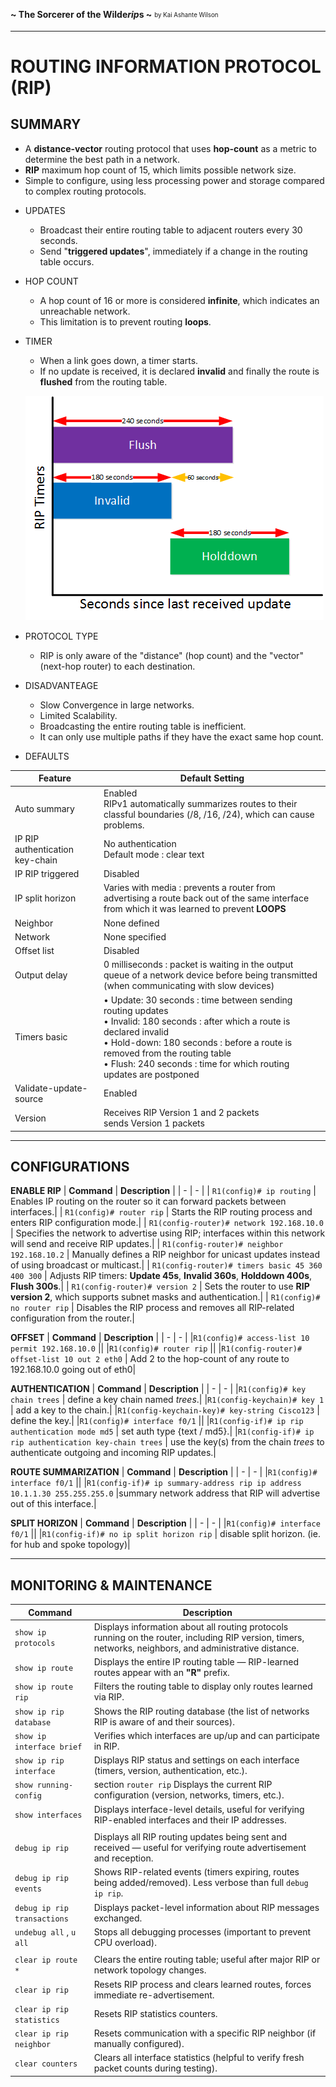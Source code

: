 **~ The Sorcerer of the Wilde*rip*s ~** <sub><sup>by Kai Ashante Wilson</sup></sub>

---
# ROUTING INFORMATION PROTOCOL (RIP)

## SUMMARY

* A **distance-vector** routing protocol that uses **hop-count** as a metric to determine the best path in a network.
* **RIP** maximum hop count of 15, which limits possible network size.
* Simple to configure, using less processing power and storage compared to complex routing protocols.

- UPDATES
    * Broadcast their entire routing table to adjacent routers every 30 seconds.
    * Send "**triggered updates**", immediately if a change in the routing table occurs.

- HOP COUNT
    * A hop count of 16 or more is considered **infinite**, which indicates an unreachable network.
    * This limitation is to prevent routing **loops**. 

- TIMER
    * When a link goes down, a timer starts.
    * If no update is received, it is declared **invalid** and finally the route is **flushed** from the routing table.

    ![rip](images/rip_timers.png)

- PROTOCOL TYPE
    * RIP is only aware of the "distance" (hop count) and the "vector" (next-hop router) to each destination.

- DISADVANTEAGE
    * Slow Convergence in large networks.
    * Limited Scalability.
    * Broadcasting the entire routing table is inefficient.
    * It can only use multiple paths if they have the exact same hop count.

- DEFAULTS

| **Feature** | **Default Setting** |
| - | - |
| Auto summary                    | Enabled<br>RIPv1 automatically summarizes routes to their classful boundaries (/8, /16, /24), which can cause problems.|
| IP RIP authentication key-chain | No authentication<br>Default mode : clear text|
| IP RIP triggered                | Disabled|
| IP split horizon                | Varies with media : prevents a router from advertising a route back out of the same interface from which it was learned to prevent **LOOPS** |
| Neighbor                        | None defined|
| Network                         | None specified|
| Offset list                     | Disabled|
| Output delay                    | 0 milliseconds : packet is waiting in the output queue of a network device before being transmitted (when communicating with slow devices)|
| Timers basic                    | • Update: 30 seconds : time between sending routing updates<br>• Invalid: 180 seconds : after which a route is declared invalid<br>• Hold-down: 180 seconds : before a route is removed from the routing table<br>• Flush: 240 seconds : time for which routing updates are postponed|
| Validate-update-source          | Enabled|
| Version                         | Receives RIP Version 1 and 2 packets<br>sends Version 1 packets|

---

## CONFIGURATIONS

**ENABLE RIP**
| **Command** | **Description** |
| - | - |
| `R1(config)# ip routing`                         | Enables IP routing on the router so it can forward packets between interfaces.|
| `R1(config)# router rip`                         | Starts the RIP routing process and enters RIP configuration mode.|
| `R1(config-router)# network 192.168.10.0`        | Specifies the network to advertise using RIP; interfaces within this network will send and receive RIP updates.|
| `R1(config-router)# neighbor 192.168.10.2`       | Manually defines a RIP neighbor for unicast updates instead of using broadcast or multicast.|
| `R1(config-router)# timers basic 45 360 400 300` | Adjusts RIP timers: **Update 45s**, **Invalid 360s**, **Holddown 400s**, **Flush 300s**.|
| `R1(config-router)# version 2`                   | Sets the router to use **RIP version 2**, which supports subnet masks and authentication.|
| `R1(config)# no router rip`                      | Disables the RIP process and removes all RIP-related configuration from the router.|

**OFFSET**
| **Command** | **Description** |
| - | - |
|`R1(config)# access-list 10 permit 192.168.10.0`   ||
|`R1(config)# router rip`                           ||
|`R1(config-router)# offset-list 10 out 2 eth0`     | Add 2 to the hop-count of any route to 192.168.10.0 going out of eth0|

**AUTHENTICATION**
| **Command** | **Description** |
| - | - |
|`R1(config)# key chain trees`                          | define a key chain named *trees*.|
|`R1(config-keychain)# key 1`                           | add a key to the chain.|
|`R1(config-keychain-key)# key-string Cisco123`         | define the key.|
|`R1(config)# interface f0/1`                           ||
|`R1(config-if)# ip rip authentication mode md5`        | set auth type {text / md5}.|
|`R1(config-if)# ip rip authentication key-chain trees` | use the key(s) from the chain *trees* to authenticate outgoing and incoming RIP updates.|

**ROUTE SUMMARIZATION**
| **Command** | **Description** |
| - | - |
|`R1(config)# interface f0/1`                                               ||
|`R1(config-if)# ip summary-address rip ip address 10.1.1.30 255.255.255.0` |summary network address that RIP will advertise out of this interface.|

**SPLIT HORIZON**
| **Command** | **Description** |
| - | - |
|`R1(config)# interface f0/1`               ||
|`R1(config-if)# no ip split horizon rip`   | disable split horizon. (ie. for hub and spoke topology)|

---

## MONITORING & MAINTENANCE

| **Command** | **Description** |
| - | - |
| `show ip protocols`       | Displays information about all routing protocols running on the router, including RIP version, timers, networks, neighbors, and administrative distance.|
| `show ip route`           | Displays the entire IP routing table — RIP-learned routes appear with an **"R"** prefix.|
| `show ip route rip`       | Filters the routing table to display only routes learned via RIP.|
| `show ip rip database`    | Shows the RIP routing database (the list of networks RIP is aware of and their sources).|
| `show ip interface brief` | Verifies which interfaces are up/up and can participate in RIP.|
| `show ip rip interface`   | Displays RIP status and settings on each interface (timers, version, authentication, etc.).|
| `show running-config`     | section `router rip` Displays the current RIP configuration (version, networks, timers, etc.).|
| `show interfaces`         | Displays interface-level details, useful for verifying RIP-enabled interfaces and their IP addresses.|
|||
| `debug ip rip`                | Displays all RIP routing updates being sent and received — useful for verifying route advertisement and reception.|
| `debug ip rip events`         | Shows RIP-related events (timers expiring, routes being added/removed). Less verbose than full `debug ip rip`.|
| `debug ip rip transactions`   | Displays packet-level information about RIP messages exchanged.|
| `undebug all` , `u all`       | Stops all debugging processes (important to prevent CPU overload).|
|||
| `clear ip route *`        | Clears the entire routing table; useful after major RIP or network topology changes.|
| `clear ip rip`            | Resets RIP process and clears learned routes, forces immediate re-advertisement.|
| `clear ip rip statistics` | Resets RIP statistics counters.|
| `clear ip rip neighbor`   | Resets communication with a specific RIP neighbor (if manually configured).|
| `clear counters`          | Clears all interface statistics (helpful to verify fresh packet counts during testing).|
